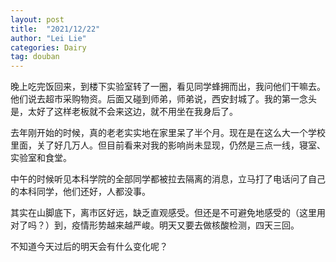 ```yaml
---
layout: post
title:  "2021/12/22"
author: "Lei Lie"
categories: Dairy
tag: douban
---
```


晚上吃完饭回来，到楼下实验室转了一圈，看见同学蜂拥而出，我问他们干嘛去。他们说去超市采购物资。后面又碰到师弟，师弟说，西安封城了。我的第一念头是，太好了这样老板就不会来这边，就不用坐在我身后了。

去年刚开始的时候，真的老老实实地在家里呆了半个月。现在是在这么大一个学校里面，关了好几万人。但目前看来对我的影响尚未显现，仍然是三点一线，寝室、实验室和食堂。

中午的时候听见本科学院的全部同学都被拉去隔离的消息，立马打了电话问了自己的本科同学，他们还好，人都没事。

其实在山脚底下，离市区好远，缺乏直观感受。但还是不可避免地感受的（这里用对了吗？）到，疫情形势越来越严峻。明天又要去做核酸检测，四天三回。

不知道今天过后的明天会有什么变化呢？
